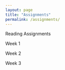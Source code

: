 ```yaml
---
layout: page
title: "Assignments"
permalink: /assignments/
---
```


Reading Assignments

Week 1

Week 2

Week 3
